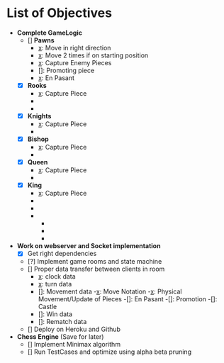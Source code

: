 # List of Objectives

- **Complete GameLogic**
    - [] **Pawns**
        - [x]: Move in right direction
        - [x]: Move 2 times if on starting position
        - [x]: Capture Enemy Pieces
        - []: Promoting piece
        - [x]: En Pasant
    - [x] **Rooks**
        - [x]: Capture Piece
        - [x]: Movements 
        - [x]: Castling
    - [x] **Knights**
        - [x]: Capture Piece
        - [x]: Movements
    - [x] **Bishop**
        - [x]: Capture Piece
        - [x]: Movements
    - [x] **Queen**
        - [x]: Capture Piece
        - [x]: Movements
    - [x] **King**
        - [x]: Capture Piece
        - [x]: Movements
        - [x]: Castling
        - [x]: Check/Mate
            - [x]: Blocks
            - [x]: Moving
            - [x]: Pins
- **Work on webserver and Socket implementation**
    - [x] Get right dependencies
    - [?] Implement game rooms and state machine
    - [] Proper data transfer between clients in room
        - [x]: clock data
        - [x]: turn data
        - []: Movement data
            -[x]: Move Notation
            -[x]: Physical Movement/Update of Pieces
            -[]: En Pasant
            -[]: Promotion
            -[]: Castle
        - []: Win data
        - []: Rematch data
    - [] Deploy on Heroku and Github
- **Chess Engine** (Save for later)
    - [] Implement Minimax algorithm
    - [] Run TestCases and optimize using alpha beta pruning